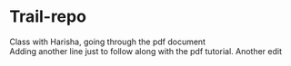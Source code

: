 # Trail-repo
Class with Harisha, going through the pdf document <br>
Adding another line just to follow along with the pdf tutorial.
Another edit
